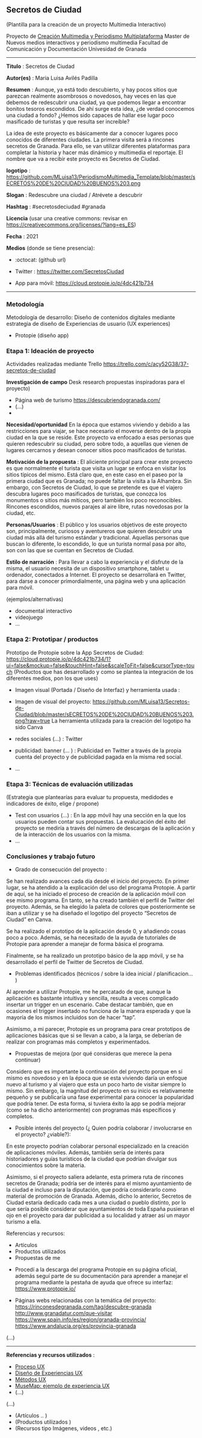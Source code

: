 ## Secretos de Ciudad  

(Plantilla para la creación de un proyecto Multimedia Interactivo)

Proyecto de [Creación Multimedia y Periodismo Multiplataforma](https://github.com/mgea/PeriodismoMultimedia)
Master de Nuevos medios interactivos y periodismo multimedia
Facultad de Comunicación y Documentación
Univesidad de Granada  

----

**Titulo** : Secretos de Ciudad 

**Autor(es)** : Maria Luisa Avilés Padilla

**Resumen** :  Aunque, ya está todo descubierto, y hay pocos sitios que parezcan realmente asombrosos o novedosos, hay veces en las que debemos de redescubrir una ciudad, ya que podemos llegar a encontrar bonitos tesoros escondidos. De ahí surge esta idea, ¿de verdad conocemos una ciudad a fondo? ¿Hemos sido capaces de hallar ese lugar poco masificado de turistas y que resulta ser increíble?

La idea de este proyecto es básicamente dar a conocer lugares poco conocidos de diferentes ciudades. La primera visita será a rincones secretos de Granada. Para ello, se van utilizar diferentes plataformas para completar la historia y hacer más dinámico y multimedia el reportaje. El nombre que va a recibir este proyecto es Secretos de Ciudad.

**logotipo** :  https://github.com/MLuisa13/PeriodismoMultimedia_Template/blob/master/sECRETOS%20DE%20CIUDAD%20BUENOS%203.png


**Slogan** : Redescubre una ciudad / Atrévete a descubrir

**Hashtag** : #secretosdeciudad #granada

**Licencia**    (usar una creative commons: revisar en https://creativecommons.org/licenses/?lang=es_ES) 

**Fecha** : 2021

**Medios** (donde se tiene presencia): 


*  :octocat: (github url) 

* Twitter :  https://twitter.com/SecretosCiudad

* App para móvil: https://cloud.protopie.io/p/4dc421b734



--- 

### Metodología

Metodología de desarrollo: Diseño de contenidos digitales mediante estrategia de diseño de Experiencias de usuario (UX experiences) 

* Protopie (diseño app)

### Etapa 1: Ideación de proyecto 

Actividades realizadas mediante Trello  https://trello.com/c/acy52G38/37-secretos-de-ciudad

**Investigación de campo**   Desk research propuestas inspiradoras para el proyecto) 

* Página web de turismo https://descubriendogranada.com/
* (...)
* 


**Necesidad/oportunidad** En la época que estamos viviendo y debido a las restricciones para viajar, se hace necesario el moverse dentro de la propia ciudad en la que se reside. Este proyecto va enfocado a esas personas que quieren redescubrir su ciudad, pero sobre todo, a aquellas que vienen de lugares cercarnos y desean conocer sitios poco masificados de turistas.

**Motivación de la propuesta** :  El aliciente principal para crear este proyecto es que normalmente el turista que visita un lugar se enfoca en visitar los sitios típicos del mismo. Está claro que, en este caso en el paseo por la primera ciudad que es Granada; no puede faltar la visita a la Alhambra. Sin embargo, con Secretos de Ciudad, lo que se pretende es que el viajero descubra lugares poco masificados de turistas, que conozca los monumentos o sitios más míticos, pero también los poco reconocibles. Rincones escondidos, nuevos parajes al aire libre, rutas novedosas por la ciudad, etc.

**Personas/Usuarios** : El público y los usuarios objetivos de este proyecto son, principalmente, curiosos y aventureros que quieren descubrir una ciudad más allá del turismo estándar y tradicional. Aquellas personas que buscan lo diferente, lo escondido, lo que un turista normal pasa por alto, son con las que se cuentan en Secretos de Ciudad.

**Estilo de narración** : Para llevar a cabo la experiencia y el disfrute de la misma, el usuario necesita de un dispositivo smartphone, tablet u ordenador, conectados a Internet. El proyecto se desarrollará en Twitter, para darse a conocer primordialmente, una página web y una aplicación para móvil.
 

(ejemplos/alternativas) 
* documental interactivo 
* videojuego 
* ... 



### Etapa 2: Prototipar / productos 

Prototipo de Protopie sobre la App Secretos de Ciudad: https://cloud.protopie.io/p/4dc421b734/1?ui=false&mockup=false&touchHint=false&scaleToFit=false&cursorType=touch
(Productos que has desarrollado y como se plantea la integración de los diferentes medios, pon los que uses)

* Imagen visual (Portada / Diseño de Interfaz) y herramienta usada :

* Imagen de  visual del proyecto: https://github.com/MLuisa13/Secretos-de-Ciudad/blob/master/sECRETOS%20DE%20CIUDAD%20BUENOS%203.png?raw=true 
 La herramienta utilizada para la creación del logotipo ha sido Canva

* redes sociales (...)  : Twitter

* publicidad: banner (... )  : Publicidad en Twitter a través de la propia cuenta del proyecto y de publicidad pagada en la misma red social.

* ...

### Etapa 3: Técnicas de evaluación utilizadas

(Estrategia que plantearías para evaluar tu propuesta, medidodes e indicadores de éxito, elige / propone) 

* Test con usuarios (...) : En la app móvil hay una sección en la que los usuarios pueden contar sus propuestas. La evalucación del éxito del proyecto se mediría a través del número de descargas de la aplicación y de la interacción de los usuarios con la misma.
* ... 





### Conclusiones y trabajo futuro


* Grado de consecución del proyecto :

Se han realizado avances cada día desde el inicio del proyecto. En primer lugar, se ha atendido a la explicación del uso del programa Protopie. A partir de aquí, se ha iniciado el proceso de creación de la aplicación móvil con ese mismo programa. En tanto, se ha creado también el perfil de Twitter del proyecto. Además, se ha elegido la paleta de colores que posteriormente se iban a utilizar y se ha diseñado el logotipo del proyecto “Secretos de Ciudad” en Canva. 

Se ha realizado el prototipo de la aplicación desde 0, y añadiendo cosas poco a poco. Además, se ha necesitado de la ayuda de tutoriales de Protopie para aprender a manejar de forma básica el programa.

Finalmente, se ha realizado un prototipo básico de la app móvil, y se ha desarrollado el perfil de Twitter de Secretos de Ciudad.


* Problemas identificados  (técnicos / sobre la idea inicial / planificacion… ) 

Al aprender a utilizar Protopie, me he percatado de que, aunque la aplicación es bastante intuitiva y sencilla, resulta a veces complicado insertar un trigger en un escenario. Cabe destacar también, que en ocasiones el trigger insertado no funciona de la manera esperada y que la mayoría de los mismos incluidos son de hacer “tap”. 

Asimismo, a mi parecer, Protopie es un programa para crear prototipos de aplicaciones básicas que si se llevan a cabo, a la larga, se deberían de realizar con programas más completos y experimentados.


* Propuestas de mejora (por qué consideras que merece la pena continuar)

Considero que es importante la continuación del proyecto porque en sí mismo es novedoso y en la época que se esta viviendo daría un enfoque nuevo al turismo y al viajero que esta un poco harto de visitar siempre lo mismo. Sin embargo, la magnitud del proyecto en su inicio es relativamente pequeño y se publicaría una fase experimental para conocer la popularidad que podría tener. De esta forma, si tuviera éxito la app se podría mejorar (como se ha dicho anteriormente) con programas más específicos y completos.

* Posible interés del proyecto (¿ Quien podría  colaborar / involucrarse en el proyecto? ¿viable?): 

En este proyecto podrían colaborar personal especializado en la creación de aplicaciones móviles. Además, también sería de interés para historiadores y guías turísticos de la ciudad que podrían divulgar sus conocimientos sobre la materia. 

Asimismo, si el proyecto saliera adelante, esta primera ruta de rincones secretos de Granada; podría ser de interés para el mismo ayuntamiento de la ciudad e incluso para la diputación, que podría considerarlo como material de promoción de Granada. Además, dicho lo anterior, Secretos de Ciudad estaría dedicado cada mes a una ciudad o pueblo distinto, por lo que sería posible considerar que ayuntamientos de toda España pusieran el ojo en el proyecto para dar publicidad a su localidad y atraer así un mayor turismo a ella. 



Referencias y recursos: 

* Artículos
* Productos utilizados  
* Propuestas de me

-  Procedí a la descarga del programa Protopie  en su página oficial, además seguí parte de su documentación  para aprender a manejar el programa  mediante la pestaña de ayuda que ofrece su interfaz:  https://www.protopie.io/

-  Páginas webs relacionadas con la temática del proyecto:
https://rinconesdegranada.com/tag/descubre-granada
http://www.granadatur.com/que-visitar
https://www.spain.info/es/region/granada-provincia/
https://www.andalucia.org/es/provincia-granada


(...)






----

**Referencias y recursos utilizados** :

* [Proceso UX](https://uxmastery.com/resources/process/)
* [Diseño de Experiencias UX](http://www.nosolousabilidad.com/articulos/uxd.htm) 
* [Métodos UX](https://mgea.github.io/UX-DIU-Checklist/index.html) 
* [MuseMap: ejemplo de experiencia UX](https://blog.prototypr.io/musemap-street-art-app-ux-case-study-9bec6a99823b) 
* (...) 

(...)
* (Artículos ..  )
* (Productos utilizados ) 
* (Recursos tipo Imágenes, videos , etc.) 












